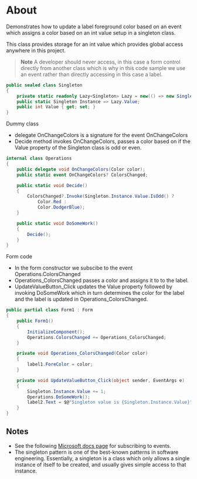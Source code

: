 ﻿# About

Demonstrates how to update a label foreground color based on an event which assigns a color based on an int value setup in a singleton class.

This class provides storage for an int value which provides global access anywhere in this project.

> **Note**
> A developer should never access, in this case a form control directly from another class which is why in this code sample we use an event rather than directly accessing in this case a label.

```csharp
public sealed class Singleton
{
    private static readonly Lazy<Singleton> Lazy = new(() => new Singleton());
    public static Singleton Instance => Lazy.Value;
    public int Value { get; set; }
}
```

Dummy class

- delegate OnChangeColors is a signature for the event OnChangeColors
- Decide method invokes OnChangeColors, passes a color based on if the Value property of the Singleton class is odd or even.

```csharp
internal class Operations
{
    public delegate void OnChangeColors(Color color);
    public static event OnChangeColors? ColorsChanged;

    public static void Decide()
    {
        ColorsChanged?.Invoke(Singleton.Instance.Value.IsOdd() ?
            Color.Red : 
            Color.DodgerBlue);
    }

    public static void DoSomeWork()
    {
        Decide();
    }
}
```

Form code

- In the form constructor we subscibe to the event Operations.ColorsChanged
- Operations_ColorsChanged passes a color and assigns it to to the label.
- UpdateValueButton_Click updates the Value property followed by invoking DoSomeWork which in turn determines the color for the label and the label is updated in Operations_ColorsChanged.

```csharp
public partial class Form1 : Form
{
    public Form1()
    {
        InitializeComponent();
        Operations.ColorsChanged += Operations_ColorsChanged;
    }

    private void Operations_ColorsChanged(Color color)
    {
        label1.ForeColor = color;
    }

    private void UpdateValueButton_Click(object sender, EventArgs e)
    {
        Singleton.Instance.Value += 1;
        Operations.DoSomeWork();
        label2.Text = $@"Singleton value is {Singleton.Instance.Value}";
    }
}
```

## Notes

- See the following [Microsoft docs page](https://learn.microsoft.com/en-us/dotnet/csharp/programming-guide/events/how-to-subscribe-to-and-unsubscribe-from-events#to-subscribe-to-events-programmatically) for subscribing to events.
- The singleton pattern is one of the best-known patterns in software engineering. Essentially, a singleton is a class which only allows a single instance of itself to be created, and usually gives simple access to that instance.